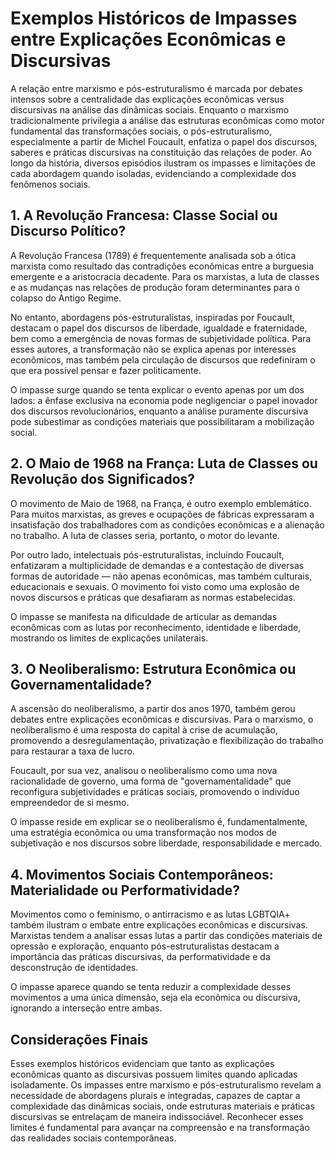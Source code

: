 # Exemplos Históricos de Impasses entre Explicações Econômicas e Discursivas

A relação entre marxismo e pós-estruturalismo é marcada por debates intensos sobre a centralidade das explicações econômicas versus discursivas na análise das dinâmicas sociais. Enquanto o marxismo tradicionalmente privilegia a análise das estruturas econômicas como motor fundamental das transformações sociais, o pós-estruturalismo, especialmente a partir de Michel Foucault, enfatiza o papel dos discursos, saberes e práticas discursivas na constituição das relações de poder. Ao longo da história, diversos episódios ilustram os impasses e limitações de cada abordagem quando isoladas, evidenciando a complexidade dos fenômenos sociais.

## 1. A Revolução Francesa: Classe Social ou Discurso Político?

A Revolução Francesa (1789) é frequentemente analisada sob a ótica marxista como resultado das contradições econômicas entre a burguesia emergente e a aristocracia decadente. Para os marxistas, a luta de classes e as mudanças nas relações de produção foram determinantes para o colapso do Antigo Regime.

No entanto, abordagens pós-estruturalistas, inspiradas por Foucault, destacam o papel dos discursos de liberdade, igualdade e fraternidade, bem como a emergência de novas formas de subjetividade política. Para esses autores, a transformação não se explica apenas por interesses econômicos, mas também pela circulação de discursos que redefiniram o que era possível pensar e fazer politicamente.

O impasse surge quando se tenta explicar o evento apenas por um dos lados: a ênfase exclusiva na economia pode negligenciar o papel inovador dos discursos revolucionários, enquanto a análise puramente discursiva pode subestimar as condições materiais que possibilitaram a mobilização social.

## 2. O Maio de 1968 na França: Luta de Classes ou Revolução dos Significados?

O movimento de Maio de 1968, na França, é outro exemplo emblemático. Para muitos marxistas, as greves e ocupações de fábricas expressaram a insatisfação dos trabalhadores com as condições econômicas e a alienação no trabalho. A luta de classes seria, portanto, o motor do levante.

Por outro lado, intelectuais pós-estruturalistas, incluindo Foucault, enfatizaram a multiplicidade de demandas e a contestação de diversas formas de autoridade — não apenas econômicas, mas também culturais, educacionais e sexuais. O movimento foi visto como uma explosão de novos discursos e práticas que desafiaram as normas estabelecidas.

O impasse se manifesta na dificuldade de articular as demandas econômicas com as lutas por reconhecimento, identidade e liberdade, mostrando os limites de explicações unilaterais.

## 3. O Neoliberalismo: Estrutura Econômica ou Governamentalidade?

A ascensão do neoliberalismo, a partir dos anos 1970, também gerou debates entre explicações econômicas e discursivas. Para o marxismo, o neoliberalismo é uma resposta do capital à crise de acumulação, promovendo a desregulamentação, privatização e flexibilização do trabalho para restaurar a taxa de lucro.

Foucault, por sua vez, analisou o neoliberalismo como uma nova racionalidade de governo, uma forma de "governamentalidade" que reconfigura subjetividades e práticas sociais, promovendo o indivíduo empreendedor de si mesmo.

O impasse reside em explicar se o neoliberalismo é, fundamentalmente, uma estratégia econômica ou uma transformação nos modos de subjetivação e nos discursos sobre liberdade, responsabilidade e mercado.

## 4. Movimentos Sociais Contemporâneos: Materialidade ou Performatividade?

Movimentos como o feminismo, o antirracismo e as lutas LGBTQIA+ também ilustram o embate entre explicações econômicas e discursivas. Marxistas tendem a analisar essas lutas a partir das condições materiais de opressão e exploração, enquanto pós-estruturalistas destacam a importância das práticas discursivas, da performatividade e da desconstrução de identidades.

O impasse aparece quando se tenta reduzir a complexidade desses movimentos a uma única dimensão, seja ela econômica ou discursiva, ignorando a interseção entre ambas.

## Considerações Finais

Esses exemplos históricos evidenciam que tanto as explicações econômicas quanto as discursivas possuem limites quando aplicadas isoladamente. Os impasses entre marxismo e pós-estruturalismo revelam a necessidade de abordagens plurais e integradas, capazes de captar a complexidade das dinâmicas sociais, onde estruturas materiais e práticas discursivas se entrelaçam de maneira indissociável. Reconhecer esses limites é fundamental para avançar na compreensão e na transformação das realidades sociais contemporâneas.